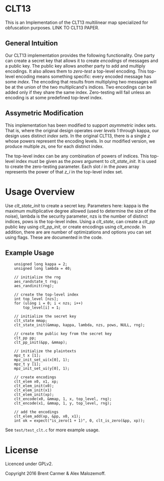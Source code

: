 CLT13
=====
This is an Implementation of the CLT13 multilinear map specialized for
obfuscation purposes. LINK TO CLT13 PAPER.

General Intuition
-----------------
Our CLT13 implementation provides the following functionality. One party can
create a secret key that allows it to create *encodings* of messages and a
public key. The public key allows another party to add and multiply encodings.
It also allows them to *zero-test* a top-level encoding. This top-level
encoding means something specific: every encoded message has some *index*.  The
encoding that results from multiplying two messages will be at the union of the
two multiplicand's indices. Two encodings can be added only if they share the
same index. Zero-testing will fail unless an encoding is at some predefined
top-level index.

Assymetric Modification
-----------------------
This implementation has been modified to support *asymmetric* index sets. That
is, where the original design operates over *levels* 1 through kappa, our
design uses distinct *index sets*. In the original CLT13, there is a single
*z* whose powers represent the encoding levels. In our modified version, we
produce multiple *z*s, one for each distinct index.

The top-level index can be any combination of powers of indices. This top-level
index must be given as the *pows* argument to *clt_state_init*. It is used to
create the zero-testing parameter. Each slot *i* in the *pows* array represents
the power of that *z_i* in the top-level index set.

Usage Overview
==============
Use *clt_state_init* to create a secret key. Parameters here: kappa is the
maximum multiplicative degree allowed (used to determine the size of the
noise), lambda is the security parameter, nzs is the number of distinct
indices, pows is the top-level index. Using a *clt_state*, can create
a *clt_pp* public key using *clt_pp_init*, or create encodings using
*clt_encode*. In addition, there are are number of optimizations and options
you can set using flags. These are documented in the code.

Example Usage
-------------
```
    unsigned long kappa = 2;
    unsigned long lambda = 40; 

    // initialize the rng
    aes_randstate_t rng;
    aes_randinit(rng);

    // create the top-level index
    int top_level [nzs];
    for (ulong i = 0; i < nzs; i++) 
        top_level[i] = 1;

    // initialize the secret key
    clt_state mmap;
    clt_state_init(&mmap, kappa, lambda, nzs, pows, NULL, rng);

    // create the public key from the secret key
    clt_pp pp;
    clt_pp_init(&pp, &mmap);

    // initialize the plaintexts
    mpz_t x [1];
    mpz_init_set_ui(x[0], 1);
    mpz_t y [1];
    mpz_init_set_ui(y[0], 1);

    // create encodings
    clt_elem x0, x1, xp;
    clt_elem_init(x0);
    clt_elem_init(x1)
    clt_elem_init(xp);
    clt_encode(x0, &mmap, 1, x, top_level, rng);
    clt_encode(x1, &mmap, 1, y, top_level, rng);

    // add the encodings
    clt_elem_add(xp, &pp, x0, x1);
    int ok = expect("is_zero(1 + 1)", 0, clt_is_zero(&pp, xp));
```

See `test/test_clt.c` for more example usage.

License
=======
Licenced under GPLv2.

Copyright 2016 Brent Carmer & Alex Malozemoff.
